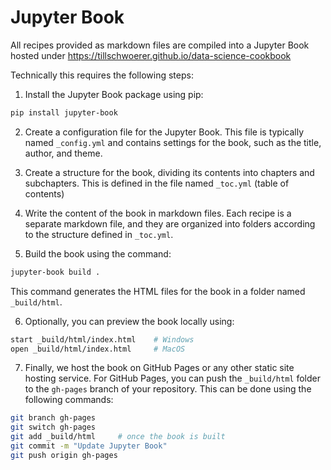 # Jupyter Book

All recipes provided as markdown files are compiled into a Jupyter Book hosted under https://tillschwoerer.github.io/data-science-cookbook

Technically this requires the following steps:

1. Install the Jupyter Book package using pip:
```bash
pip install jupyter-book
```
2. Create a configuration file for the Jupyter Book. This file is typically named `_config.yml` and contains settings for the book, such as the title, author, and theme.

3. Create a structure for the book, dividing its contents into chapters and subchapters. This is defined in the file named `_toc.yml` (table of contents)

4. Write the content of the book in markdown files. Each recipe is a separate markdown file, and they are organized into folders according to the structure defined in `_toc.yml`.

5. Build the book using the command:
```bash
jupyter-book build .
```

This command generates the HTML files for the book in a folder named `_build/html`.

6. Optionally, you can preview the book locally using:
```bash
start _build/html/index.html    # Windows
open _build/html/index.html     # MacOS
```

7. Finally, we host the book on GitHub Pages or any other static site hosting service. For GitHub Pages, you can push the `_build/html` folder to the `gh-pages` branch of your repository. This can be done using the following commands:

```bash
git branch gh-pages
git switch gh-pages
git add _build/html     # once the book is built
git commit -m "Update Jupyter Book"
git push origin gh-pages
```